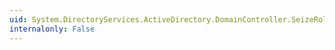 ```yaml
---
uid: System.DirectoryServices.ActiveDirectory.DomainController.SeizeRoleOwnership(System.DirectoryServices.ActiveDirectory.ActiveDirectoryRole)
internalonly: False
---
```

